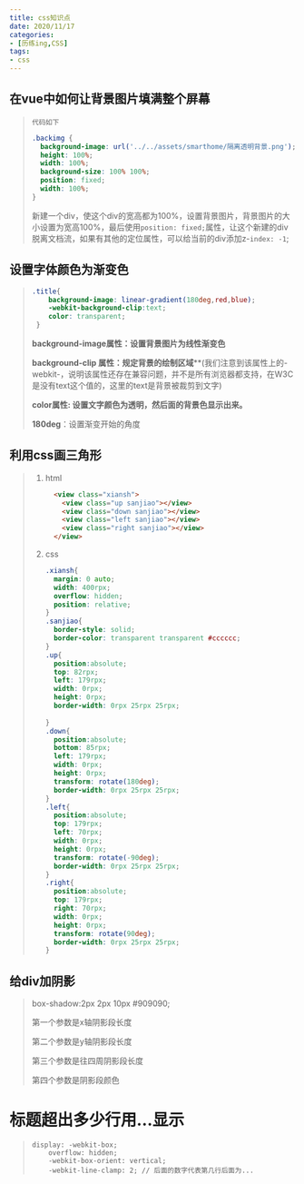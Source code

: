 ```yaml
---
title: css知识点
date: 2020/11/17
categories:
- [历练ing,CSS]
tags:
- css
---
```


## 在vue中如何让背景图片填满整个屏幕

> `代码如下`
>
> ```css
> .backimg {
>   background-image: url('../../assets/smarthome/隔离透明背景.png');
>   height: 100%;
>   width: 100%;
>   background-size: 100% 100%;
>   position: fixed;
>   width: 100%;
> }
> ```
>
> 新建一个div，使这个div的宽高都为100%，设置背景图片，背景图片的大小设置为宽高100%，最后使用`position: fixed;`属性，让这个新建的div脱离文档流，如果有其他的定位属性，可以给当前的div添加z-`index: -1`;

## 设置字体颜色为渐变色

> ```css
> .title{
>     background-image: linear-gradient(180deg,red,blue);
>     -webkit-background-clip:text;
>     color: transparent;
>  }
> ```
>
> **background-image属性：设置背景图片为线性渐变色**
>
> **background-clip 属性：规定背景的绘制区域****(我们注意到该属性上的-webkit-，说明该属性还存在兼容问题，并不是所有浏览器都支持，在W3C是没有text这个值的，这里的text是背景被裁剪到文字)
>
> **color属性: 设置文字颜色为透明，然后面的背景色显示出来。**
>
> **180deg**：设置渐变开始的角度

## 利用css画三角形



> 1. html
>
>    ```html
>      <view class="xiansh">
>        <view class="up sanjiao"></view>
>        <view class="down sanjiao"></view>
>        <view class="left sanjiao"></view>
>        <view class="right sanjiao"></view>
>      </view>
>    ```
>
> 2. css
>
>    ```css
>    .xiansh{
>      margin: 0 auto;
>      width: 400rpx;
>      overflow: hidden;
>      position: relative;
>    }
>    .sanjiao{
>      border-style: solid;
>      border-color: transparent transparent #cccccc;
>    }
>    .up{
>      position:absolute;
>      top: 82rpx;
>      left: 179rpx;
>      width: 0rpx;
>      height: 0rpx;
>      border-width: 0rpx 25rpx 25rpx;
>        
>    }
>    .down{
>      position:absolute;
>      bottom: 85rpx;
>      left: 179rpx;
>      width: 0rpx;
>      height: 0rpx;
>      transform: rotate(180deg);
>      border-width: 0rpx 25rpx 25rpx;
>    }
>    .left{
>      position:absolute;
>      top: 179rpx;
>      left: 70rpx;
>      width: 0rpx;
>      height: 0rpx;
>      transform: rotate(-90deg);
>      border-width: 0rpx 25rpx 25rpx;
>    }
>    .right{
>      position:absolute;
>      top: 179rpx;
>      right: 70rpx;
>      width: 0rpx;
>      height: 0rpx;
>      transform: rotate(90deg);
>      border-width: 0rpx 25rpx 25rpx;
>    }
>    ```

## 给div加阴影

> box-shadow:2px 2px 10px #909090;
>
> 第一个参数是x轴阴影段长度
>
> 第二个参数是y轴阴影段长度
>
> 第三个参数是往四周阴影段长度
>
> 第四个参数是阴影段颜色

# 标题超出多少行用…显示

> ```
> display: -webkit-box;
>     overflow: hidden;
>     -webkit-box-orient: vertical;
>     -webkit-line-clamp: 2; // 后面的数字代表第几行后面为...
> ```
>
> 